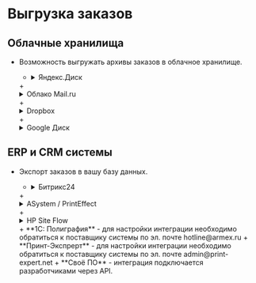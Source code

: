 # Выгрузка заказов

## Облачные хранилища
* Возможность выгружать архивы заказов в облачное хранилище.
    + <details><summary>Яндекс.Диск</summary>

        + App ID
        + App pass
        + Access Token
        + Путь до заказов на Яндекс.Диск

    </details>
    + <details><summary>Облако Mail.ru</summary>

        + Email
        + Password
        + Путь до заказов на Облако Mail.ru

    </details>
    + <details><summary>Dropbox</summary>

        + App Access Token
        + Путь до заказов на Dropbox

    </details>
    + <details><summary>Google Диск</summary>

        + App ID
        + App Secret
        + App Name
        + Refresh Token
        + Client Email
        + Путь до заказов на Google Диск

    </details>

## ERP и CRM системы
* Экспорт заказов в вашу базу данных.
    + <details><summary>Битрикс24</summary>
    
        + URL портала
        + ID сотрудника, создавшего вебхуки
        + Токен исходящего вебхука
        + Код входящего вебхука (batch)
        + Типы отправляемых заказов
            + Все заказы клиентов
            + Только заказы организаций
            + Только заказы частных лиц
            + Передавать новых клиентов в битрикс в качестве лидов
            + Использовать телефонию Битрикс24 на странице заказа в панели управления
    
    </details>
    + <details><summary>ASystem / PrintEffect</summary>

        + Api host
        + Api key
        + Идентификатор менеджера
        + Идентификатор контрагента

    </details>
    + <details><summary>HP Site Flow</summary>

        + Token
        + Secret

    </details>
    + **1С: Полиграфия** - для настройки интеграции необходимо обратиться к поставщику системы по эл. почте hotline@armex.ru
    + **Принт-Экспрерт** - для настройки интеграции необходимо обратиться к поставщику системы по эл. почте admin@print-expert.net
    + **Своё ПО** - интеграция подключается разработчиками через API.